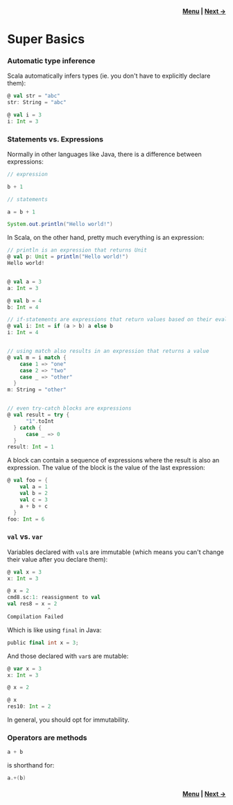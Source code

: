 <h4 align="right">
    <a href="../../../../README.md">Menu</a> |
    <a href="lesson0_2_functions.md">Next →</a>
</h4>

# Super Basics

### Automatic type inference

Scala automatically infers types (ie. you don't have to explicitly declare them):

```scala
@ val str = "abc"
str: String = "abc"

@ val i = 3
i: Int = 3
```

### Statements vs. Expressions

Normally in other languages like Java, there is a difference between expressions:

```java
// expression

b + 1

// statements

a = b + 1

System.out.println("Hello world!")
```

In Scala, on the other hand, pretty much everything is an expression:

```scala
// println is an expression that returns Unit
@ val p: Unit = println("Hello world!")
Hello world!


@ val a = 3
a: Int = 3

@ val b = 4
b: Int = 4

// if-statements are expressions that return values based on their evaluation
@ val i: Int = if (a > b) a else b
i: Int = 4


// using match also results in an expression that returns a value
@ val m = i match {
    case 1 => "one"
    case 2 => "two"
    case _ => "other"
  }
m: String = "other"


// even try-catch blocks are expressions
@ val result = try {
      "1".toInt
  } catch {
      case _ => 0
  }
result: Int = 1
```

A block can contain a sequence of expressions where the result is also an expression. The value of the block is the
value of the last expression:

```scala
@ val foo = {
    val a = 1
    val b = 2
    val c = 3
    a + b + c
  }
foo: Int = 6
```

### `val` vs. `var`

Variables declared with `val`s are immutable (which means you can't change their value after you declare them):

```scala
@ val x = 3
x: Int = 3

@ x = 2
cmd8.sc:1: reassignment to val
val res8 = x = 2
             ^
Compilation Failed
```

Which is like using `final` in Java:

```scala
public final int x = 3;
```

And those declared with `var`s are mutable:

```scala
@ var x = 3
x: Int = 3

@ x = 2

@ x
res10: Int = 2
```

In general, you should opt for immutability.

### Operators are methods

```scala
a + b
```

is shorthand for:

```scala
a.+(b)
```

<h4 align="right">
    <a href="../../../../README.md">Menu</a> |
    <a href="lesson0_2_functions.md">Next →</a>
</h4>